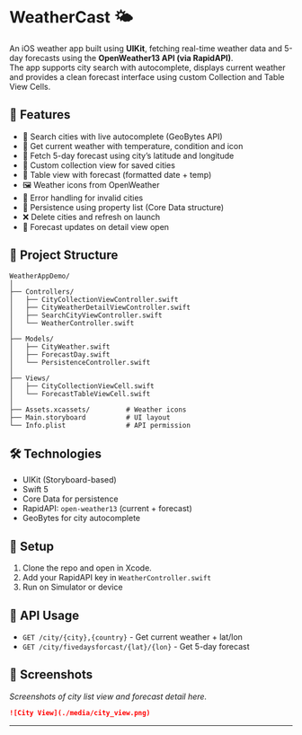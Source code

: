 # WeatherCast 🌤️

An iOS weather app built using **UIKit**, fetching real-time weather data and 5-day forecasts using the **OpenWeather13 API (via RapidAPI)**. <br>
The app supports city search with autocomplete, displays current weather and provides a clean forecast interface using custom Collection and Table View Cells.

## 📱 Features

- 🌆 Search cities with live autocomplete (GeoBytes API)
- 📡 Get current weather with temperature, condition and icon
- 📍 Fetch 5-day forecast using city’s latitude and longitude
- 🧩 Custom collection view for saved cities
- 📅 Table view with forecast (formatted date + temp)
- 🖼️ Weather icons from OpenWeather
- 🧪 Error handling for invalid cities
- 💾 Persistence using property list (Core Data structure)
- ❌ Delete cities and refresh on launch
- 🔄 Forecast updates on detail view open

## 🧱 Project Structure

```
WeatherAppDemo/
│
├── Controllers/
│   ├── CityCollectionViewController.swift
│   ├── CityWeatherDetailViewController.swift
│   ├── SearchCityViewController.swift
│   └── WeatherController.swift
│
├── Models/
│   ├── CityWeather.swift
│   ├── ForecastDay.swift
│   └── PersistenceController.swift
│
├── Views/
│   ├── CityCollectionViewCell.swift
│   └── ForecastTableViewCell.swift
│
├── Assets.xcassets/         # Weather icons
├── Main.storyboard          # UI layout
└── Info.plist               # API permission
```

## 🛠️ Technologies

- UIKit (Storyboard-based)
- Swift 5
- Core Data for persistence
- RapidAPI: `open-weather13` (current + forecast)
- GeoBytes for city autocomplete

## 🚀 Setup

1. Clone the repo and open in Xcode.
2. Add your RapidAPI key in `WeatherController.swift`
3. Run on Simulator or device

## 🔐 API Usage

- `GET /city/{city},{country}` - Get current weather + lat/lon
- `GET /city/fivedaysforcast/{lat}/{lon}` - Get 5-day forecast

## 📸 Screenshots

_Screenshots of city list view and forecast detail here._  

```markdown
![City View](./media/city_view.png)
```

---

